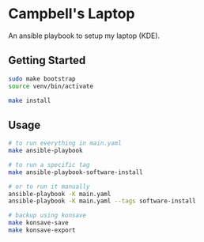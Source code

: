 # Campbell's Laptop

An ansible playbook to setup my laptop (KDE).

## Getting Started

```bash
sudo make bootstrap
source venv/bin/activate

make install
```

## Usage

```bash
# to run everything in main.yaml
make ansible-playbook

# to run a specific tag
make ansible-playbook-software-install

# or to run it manually
ansible-playbook -K main.yaml
ansible-playbook -K main.yaml --tags software-install

# backup using konsave
make konsave-save
make konsave-export
```
